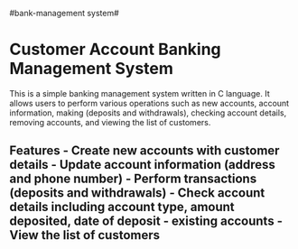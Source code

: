 #bank-management system#

# Customer Account Banking Management System

This is a simple banking management system written in C language.
It allows users to perform various operations such as new accounts, account information, making (deposits and withdrawals), checking account details, removing accounts, and viewing the list of customers.

## Features - Create new accounts with customer details - Update account information (address and phone number) - Perform transactions (deposits and withdrawals) - Check account details including account type, amount deposited, date of deposit - existing accounts - View the list of customers
